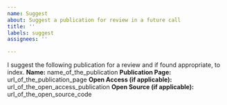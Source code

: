 ```yaml
---
name: Suggest
about: Suggest a publication for review in a future call
title: ''
labels: suggest
assignees: ''

---
```


I suggest the following publication for a review and if found appropriate, to index.
**Name:** name_of_the_publication
**Publication Page:** url_of_the_publication_page
**Open Access (if applicable):** url_of_the_open_access_publication
**Open Source (if applicable):** url_of_the_open_source_code
